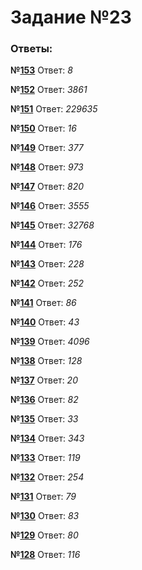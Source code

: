 # Задание №23
### Ответы:
**№[153](https://github.com/Fedy1661/Informatics-EGE-2022/tree/main/23/153)** Ответ: _8_

**№[152](https://github.com/Fedy1661/Informatics-EGE-2022/tree/main/23/152)** Ответ: _3861_

**№[151](https://github.com/Fedy1661/Informatics-EGE-2022/tree/main/23/151)** Ответ: _229635_

**№[150](https://github.com/Fedy1661/Informatics-EGE-2022/tree/main/23/150)** Ответ: _16_

**№[149](https://github.com/Fedy1661/Informatics-EGE-2022/tree/main/23/149)** Ответ: _377_

**№[148](https://github.com/Fedy1661/Informatics-EGE-2022/tree/main/23/148)** Ответ: _973_

**№[147](https://github.com/Fedy1661/Informatics-EGE-2022/tree/main/23/147)** Ответ: _820_

**№[146](https://github.com/Fedy1661/Informatics-EGE-2022/tree/main/23/146)** Ответ: _3555_

**№[145](https://github.com/Fedy1661/Informatics-EGE-2022/tree/main/23/145)** Ответ: _32768_

**№[144](https://github.com/Fedy1661/Informatics-EGE-2022/tree/main/23/144)** Ответ: _176_

**№[143](https://github.com/Fedy1661/Informatics-EGE-2022/tree/main/23/143)** Ответ: _228_

**№[142](https://github.com/Fedy1661/Informatics-EGE-2022/tree/main/23/142)** Ответ: _252_

**№[141](https://github.com/Fedy1661/Informatics-EGE-2022/tree/main/23/141)** Ответ: _86_

**№[140](https://github.com/Fedy1661/Informatics-EGE-2022/tree/main/23/140)** Ответ: _43_

**№[139](https://github.com/Fedy1661/Informatics-EGE-2022/tree/main/23/139)** Ответ: _4096_

**№[138](https://github.com/Fedy1661/Informatics-EGE-2022/tree/main/23/138)** Ответ: _128_

**№[137](https://github.com/Fedy1661/Informatics-EGE-2022/tree/main/23/137)** Ответ: _20_

**№[136](https://github.com/Fedy1661/Informatics-EGE-2022/tree/main/23/136)** Ответ: _82_

**№[135](https://github.com/Fedy1661/Informatics-EGE-2022/tree/main/23/135)** Ответ: _33_

**№[134](https://github.com/Fedy1661/Informatics-EGE-2022/tree/main/23/134)** Ответ: _343_

**№[133](https://github.com/Fedy1661/Informatics-EGE-2022/tree/main/23/133)** Ответ: _119_

**№[132](https://github.com/Fedy1661/Informatics-EGE-2022/tree/main/23/132)** Ответ: _254_

**№[131](https://github.com/Fedy1661/Informatics-EGE-2022/tree/main/23/131)** Ответ: _79_

**№[130](https://github.com/Fedy1661/Informatics-EGE-2022/tree/main/23/130)** Ответ: _83_

**№[129](https://github.com/Fedy1661/Informatics-EGE-2022/tree/main/23/129)** Ответ: _80_

**№[128](https://github.com/Fedy1661/Informatics-EGE-2022/tree/main/23/128)** Ответ: _116_

